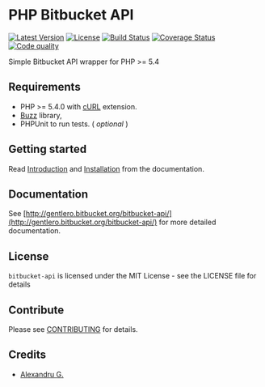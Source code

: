 # PHP Bitbucket API

[![Latest Version](https://img.shields.io/packagist/v/gentle/bitbucket-api.svg?style=flat-square)](https://packagist.org/packages/gentle/bitbucket-api)
[![License](https://img.shields.io/badge/license-MIT-blue.svg?style=flat-square)](https://github.com/gentlero/bitbucket-api/blob/master/LICENSE)
[![Build Status](https://img.shields.io/travis/gentlero/bitbucket-api/master.svg?style=flat-square)](https://travis-ci.org/gentlero/bitbucket-api)
[![Coverage Status](https://img.shields.io/scrutinizer/coverage/b/gentlero/bitbucket-api.svg?style=flat-square)](https://scrutinizer-ci.com/b/gentlero/bitbucket-api/?branch=develop)
[![Code quality](https://img.shields.io/scrutinizer/b/gentlero/bitbucket-api.svg?style=flat-square)](https://scrutinizer-ci.com/b/gentlero/bitbucket-api/?branch=develop)

Simple Bitbucket API wrapper for PHP >= 5.4

## Requirements

* PHP >= 5.4.0 with [cURL](http://php.net/manual/en/book.curl.php) extension.
* [Buzz](https://github.com/kriswallsmith/Buzz) library,
* PHPUnit to run tests. ( _optional_ )

## Getting started

Read [Introduction](http://gentlero.bitbucket.org/bitbucket-api/#introduction) and [Installation](http://gentlero.bitbucket.org/bitbucket-api/installation.html) from the documentation.

## Documentation

See [http://gentlero.bitbucket.org/bitbucket-api/](http://gentlero.bitbucket.org/bitbucket-api/) for more detailed documentation.

## License

`bitbucket-api` is licensed under the MIT License - see the LICENSE file for details

## Contribute

Please see [CONTRIBUTING](CONTRIBUTING.md) for details.


## Credits

- [Alexandru G.](https://bitbucket.org/vimishor)
